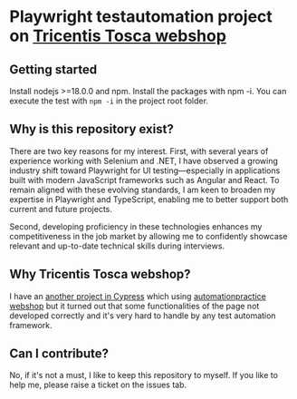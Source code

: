 # Playwright testautomation project on [Tricentis Tosca webshop](https://demowebshop.tricentis.com/)

## Getting started
Install nodejs >=18.0.0 and npm. Install the packages with npm -i. You can execute the test with `npm -i` in the project root folder.

## Why is this repository exist?
There are two key reasons for my interest. First, with several years of experience working with Selenium and .NET, I have observed a growing industry shift toward Playwright for UI testing—especially in applications built with modern JavaScript frameworks such as Angular and React. To remain aligned with these evolving standards, I am keen to broaden my expertise in Playwright and TypeScript, enabling me to better support both current and future projects.

Second, developing proficiency in these technologies enhances my competitiveness in the job market by allowing me to confidently showcase relevant and up-to-date technical skills during interviews.

## Why Tricentis Tosca webshop?
I have an [another project in Cypress](https://github.com/RobertPecz/CypressPetProject) which using [automationpractice webshop](http://www.automationpractice.pl/index.php) but it turned out that some functionalities of the page not developed correctly and it's very hard to handle by any test automation framework.

## Can I contribute?
No, if it's not a must, I like to keep this repository to myself. If you like to help me, please raise a ticket on the issues tab.